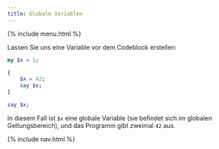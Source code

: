```yaml
---
title: Globale Variablen
---
```


{% include menu.html %}

Lassen Sie uns eine Variable vor dem Codeblock erstellen:

```raku
my $x = 1;

{
    $x = 42;
    say $x;
}

say $x;
```

In diesem Fall ist `$x` eine globale Variable (sie befindet sich im globalen Geltungsbereich), und das Programm gibt zweimal `42` aus.

{% include nav.html %}